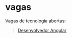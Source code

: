 # vagas
Vagas de tecnologia abertas:

> [Desenvolvedor Angular](https://github.com/ibabysite/vagas/blob/master/frontend.md)
